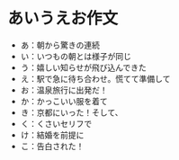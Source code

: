 # あいうえお作文
- あ：朝から驚きの連続
- い：いつもの朝とは様子が同じ
- う：嬉しい知らせが飛び込んできた
- え：駅で急に待ち合わせ。慌てて準備して
- お：温泉旅行に出発だ！
- か：かっこいい服を着て
- き：京都にいった！そして、
- く：くさいセリフで
- け：結婚を前提に
- こ：告白された！

